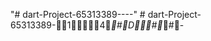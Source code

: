 "# dart-Project-65313389----" 
#   d a r t - P r o j e c t - 6 5 3 1 3 3 8 9 - 14*#D#*#-  
 